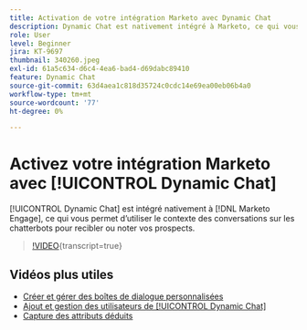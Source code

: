 ```yaml
---
title: Activation de votre intégration Marketo avec Dynamic Chat
description: Dynamic Chat est nativement intégré à Marketo, ce qui vous permet d’utiliser le contexte des conversations sur les robots pour recibler ou noter vos prospects.
role: User
level: Beginner
jira: KT-9697
thumbnail: 340260.jpeg
exl-id: 61a5c634-d6c4-4ea6-bad4-d69dabc89410
feature: Dynamic Chat
source-git-commit: 63d4aea1c818d35724c0cdc14e69ea00eb06b4a0
workflow-type: tm+mt
source-wordcount: '77'
ht-degree: 0%

---
```


# Activez votre intégration Marketo avec [!UICONTROL Dynamic Chat]

[!UICONTROL Dynamic Chat] est intégré nativement à [!DNL Marketo Engage], ce qui vous permet d’utiliser le contexte des conversations sur les chatterbots pour recibler ou noter vos prospects.

>[!VIDEO](https://video.tv.adobe.com/v/345044/?quality=12&learn=on&captions=fre_fr){transcript=true}

## Vidéos plus utiles

* [Créer et gérer des boîtes de dialogue personnalisées](dialogue-management.md)
* [Ajout et gestion des utilisateurs de [!UICONTROL Dynamic Chat]](user-management.md)
* [Capture des attributs déduits](capture-inferred-attributes.md)

